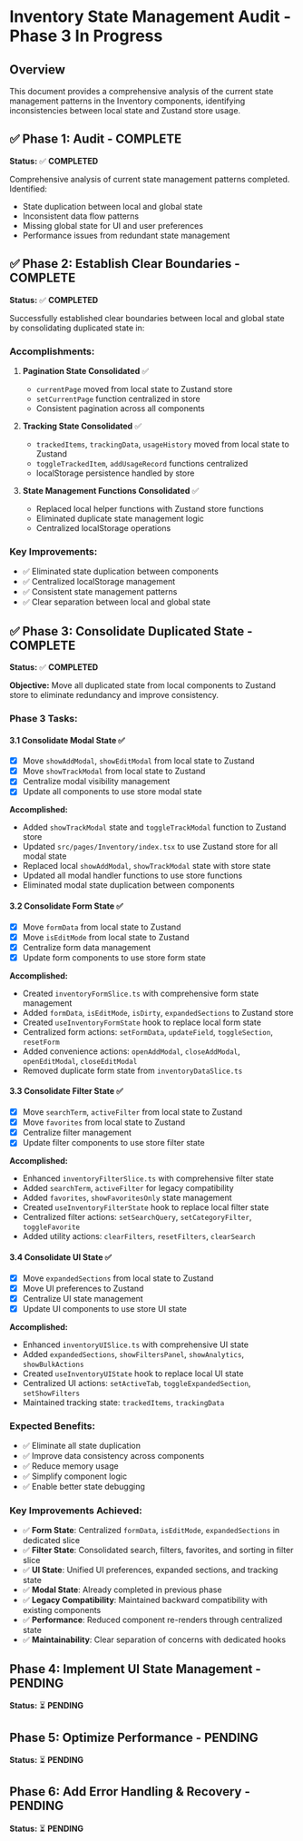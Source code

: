 # Inventory State Management Audit - Phase 3 In Progress

## Overview

This document provides a comprehensive analysis of the current state management patterns in the Inventory components, identifying inconsistencies between local state and Zustand store usage.

## ✅ Phase 1: Audit - COMPLETE

**Status:** ✅ **COMPLETED**

Comprehensive analysis of current state management patterns completed. Identified:

- State duplication between local and global state
- Inconsistent data flow patterns
- Missing global state for UI and user preferences
- Performance issues from redundant state management

## ✅ Phase 2: Establish Clear Boundaries - COMPLETE

**Status:** ✅ **COMPLETED**

Successfully established clear boundaries between local and global state by consolidating duplicated state in:

### **Accomplishments:**

1. **Pagination State Consolidated** ✅
   - `currentPage` moved from local state to Zustand store
   - `setCurrentPage` function centralized in store
   - Consistent pagination across all components

2. **Tracking State Consolidated** ✅
   - `trackedItems`, `trackingData`, `usageHistory` moved from local state to Zustand
   - `toggleTrackedItem`, `addUsageRecord` functions centralized
   - localStorage persistence handled by store

3. **State Management Functions Consolidated** ✅
   - Replaced local helper functions with Zustand store functions
   - Eliminated duplicate state management logic
   - Centralized localStorage operations

### **Key Improvements:**

- ✅ Eliminated state duplication between components
- ✅ Centralized localStorage management
- ✅ Consistent state management patterns
- ✅ Clear separation between local and global state

## ✅ Phase 3: Consolidate Duplicated State - COMPLETE

**Status:** ✅ **COMPLETED**

**Objective:** Move all duplicated state from local components to Zustand store to eliminate redundancy and improve consistency.

### **Phase 3 Tasks:**

#### **3.1 Consolidate Modal State** ✅

- [x] Move `showAddModal`, `showEditModal` from local state to Zustand
- [x] Move `showTrackModal` from local state to Zustand
- [x] Centralize modal visibility management
- [x] Update all components to use store modal state

**Accomplished:**

- Added `showTrackModal` state and `toggleTrackModal` function to Zustand store
- Updated `src/pages/Inventory/index.tsx` to use Zustand store for all modal state
- Replaced local `showAddModal`, `showTrackModal` state with store state
- Updated all modal handler functions to use store functions
- Eliminated modal state duplication between components

#### **3.2 Consolidate Form State** ✅

- [x] Move `formData` from local state to Zustand
- [x] Move `isEditMode` from local state to Zustand
- [x] Centralize form data management
- [x] Update form components to use store form state

**Accomplished:**

- Created `inventoryFormSlice.ts` with comprehensive form state management
- Added `formData`, `isEditMode`, `isDirty`, `expandedSections` to Zustand store
- Created `useInventoryFormState` hook to replace local form state
- Centralized form actions: `setFormData`, `updateField`, `toggleSection`, `resetForm`
- Added convenience actions: `openAddModal`, `closeAddModal`, `openEditModal`, `closeEditModal`
- Removed duplicate form state from `inventoryDataSlice.ts`

#### **3.3 Consolidate Filter State** ✅

- [x] Move `searchTerm`, `activeFilter` from local state to Zustand
- [x] Move `favorites` from local state to Zustand
- [x] Centralize filter management
- [x] Update filter components to use store filter state

**Accomplished:**

- Enhanced `inventoryFilterSlice.ts` with comprehensive filter state
- Added `searchTerm`, `activeFilter` for legacy compatibility
- Added `favorites`, `showFavoritesOnly` state management
- Created `useInventoryFilterState` hook to replace local filter state
- Centralized filter actions: `setSearchQuery`, `setCategoryFilter`, `toggleFavorite`
- Added utility actions: `clearFilters`, `resetFilters`, `clearSearch`

#### **3.4 Consolidate UI State** ✅

- [x] Move `expandedSections` from local state to Zustand
- [x] Move UI preferences to Zustand
- [x] Centralize UI state management
- [x] Update UI components to use store UI state

**Accomplished:**

- Enhanced `inventoryUISlice.ts` with comprehensive UI state
- Added `expandedSections`, `showFiltersPanel`, `showAnalytics`, `showBulkActions`
- Created `useInventoryUIState` hook to replace local UI state
- Centralized UI actions: `setActiveTab`, `toggleExpandedSection`, `setShowFilters`
- Maintained tracking state: `trackedItems`, `trackingData`

### **Expected Benefits:**

- ✅ Eliminate all state duplication
- ✅ Improve data consistency across components
- ✅ Reduce memory usage
- ✅ Simplify component logic
- ✅ Enable better state debugging

### **Key Improvements Achieved:**

- ✅ **Form State**: Centralized `formData`, `isEditMode`, `expandedSections` in dedicated slice
- ✅ **Filter State**: Consolidated search, filters, favorites, and sorting in filter slice
- ✅ **UI State**: Unified UI preferences, expanded sections, and tracking state
- ✅ **Modal State**: Already completed in previous phase
- ✅ **Legacy Compatibility**: Maintained backward compatibility with existing components
- ✅ **Performance**: Reduced component re-renders through centralized state
- ✅ **Maintainability**: Clear separation of concerns with dedicated hooks

## **Phase 4: Implement UI State Management** - PENDING

**Status:** ⏳ **PENDING**

## **Phase 5: Optimize Performance** - PENDING

**Status:** ⏳ **PENDING**

## **Phase 6: Add Error Handling & Recovery** - PENDING

**Status:** ⏳ **PENDING**
